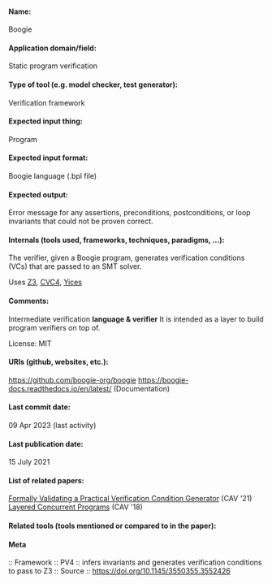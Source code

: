 #### Name:
Boogie

#### Application domain/field:
Static program verification

#### Type of tool (e.g. model checker, test generator):
Verification framework

#### Expected input thing:
Program

#### Expected input format:
Boogie language (.bpl file)

#### Expected output:
Error message for any assertions, preconditions, postconditions, or loop invariants that could not be proven correct.

#### Internals (tools used, frameworks, techniques, paradigms, ...):
The verifier, given a Boogie program, generates verification conditions (VCs) that are passed to an SMT solver.

Uses [Z3](../Solvers/SMT/Z3.md), [CVC4](../Solvers/SMT/CVC4.md), [Yices](../Solvers/SMT/Yices.md)

#### Comments:
Intermediate verification **language & verifier**
It is intended as a layer to build program verifiers on top of.

License: MIT

#### URIs (github, websites, etc.):
https://github.com/boogie-org/boogie
https://boogie-docs.readthedocs.io/en/latest/ (Documentation)

#### Last commit date:
09 Apr 2023 (last activity)

#### Last publication date:
15 July 2021

#### List of related papers:
[Formally Validating a Practical Verification Condition Generator](https://doi.org/10.1007/978-3-030-81688-9_33) (CAV '21)
[Layered Concurrent Programs](https://doi.org/10.1007/978-3-319-96145-3_5) (CAV '18)

#### Related tools (tools mentioned or compared to in the paper):

#### Meta
:: Framework
:: PV4           :: infers invariants and generates verification conditions to pass to Z3
:: Source :: https://doi.org/10.1145/3550355.3552426
